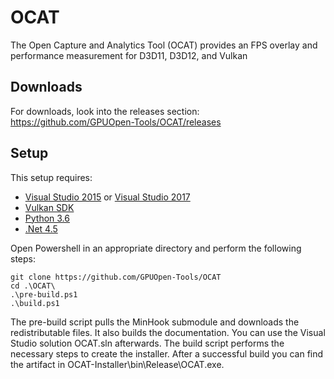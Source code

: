 # OCAT
The Open Capture and Analytics Tool (OCAT) provides an FPS overlay and performance measurement for D3D11, D3D12, and Vulkan


## Downloads

For downloads, look into the releases section: https://github.com/GPUOpen-Tools/OCAT/releases


## Setup

This setup requires:
- [Visual Studio 2015](https://www.visualstudio.com) or [Visual Studio 2017](https://www.visualstudio.com)
- [Vulkan SDK](https://vulkan.lunarg.com/)
- [Python 3.6](https://www.python.org/downloads/release/python-360/)
- [.Net 4.5](https://www.microsoft.com/de-de/download/details.aspx?id=30653)

Open Powershell in an appropriate directory and perform the following steps:

```
git clone https://github.com/GPUOpen-Tools/OCAT
cd .\OCAT\
.\pre-build.ps1
.\build.ps1
```

The pre-build script pulls the MinHook submodule and downloads the redistributable files.
It also builds the documentation. You can use the Visual Studio solution OCAT.sln afterwards.
The build script performs the necessary steps to create the installer.
After a successful build you can find the artifact in OCAT-Installer\bin\Release\OCAT.exe.